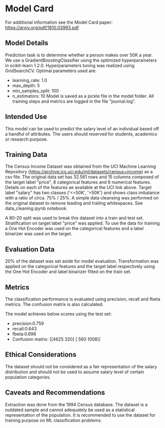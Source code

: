 # Model Card

For additional information see the Model Card paper: https://arxiv.org/pdf/1810.03993.pdf

## Model Details
Prediction task is to determine whether a person makes over 50K a year.
We use a GradientBoostingClassifier using the optimized hyperparameters in scikit-learn 1.2.0.
Hyperparameters tuning was realized using GridSearchCV.
Optimal parameters used are:
- learning_rate: 1.0
- max_depth: 5
- min_samples_split: 100
- n_estimators: 10
Model is saved as a pickle file in the model folder. All training steps and metrics are logged in the file "journal.log".

## Intended Use
This model can be used to predict the salary level of an individual based off a handful of attributes. The users should reserved for students, academics or research purpose.

## Training Data
The Census Income Dataset was obtained from the UCI Machine Learning Repository (https://archive.ics.uci.edu/ml/datasets/census+income) as a csv file.
The original data set has 32.561 rows and 15 columns composed of the target label "price", 8 categorical features and 6 numerical features.
Details on each of the features ae available at the UCI link above.
Target label "salary" has two classes ('<=50K', '>50K') and shows class imbalance with a ratio of circa. 75% / 25%.
A simple data cleansing was performed on the original dataset to remove leading and trailing whitespaces. See data_cleaning.ipynb notebook.

A 80-20 split was used to break this dataset into a train and test set. Stratification on target label "price" was applied.
To use the data for training a One Hot Encoder was used on the categorical features and a label binarizer was used on the target.

## Evaluation Data
20% of the dataset was set aside for model evaluation.
Transformation was applied on the categorical features and the target label respectively using the One Hot Encoder and label binarizer fitted on the train set.

## Metrics
The classification performance is evaluated using precision, recall and fbeta metrics.
The confusion matrix is also calculated.

The model achieves below scores using the test set:
- precision:0.759
- recall:0.643
- fbeta:0.696
- Confusion matrix:
[[4625  320]
 [ 560 1008]]

## Ethical Considerations
The dataset should not be considered as a fair representation of the salary distribution and should not be used to assume salary level of certain population categories.


## Caveats and Recommendations
Extraction was done from the 1994 Census database. The dataset is a outdated sample and cannot adequately be used as a statistical representation of the population. It is recommended to use the dataset for training purpose on ML classification problems. 
